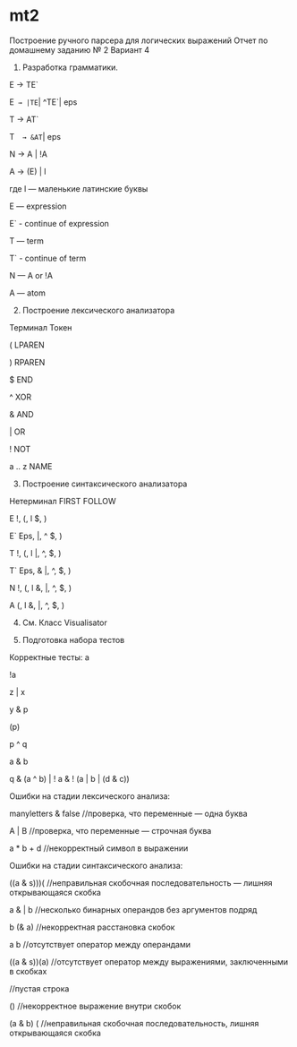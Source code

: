 # mt2
Построение ручного парсера для логических выражений
Отчет по домашнему заданию № 2
Вариант 4

1. Разработка грамматики.

E → TE`

E` → |TE`| ^TE`| eps

T → AT`

T`  → &AT`| eps

N → A | !A

A → (E) | l



где l — маленькие латинские буквы

E — expression

E` - continue of expression

T — term

T` - continue of term

N — A or !A

A — atom

2. Построение лексического анализатора

Терминал	Токен

(	        LPAREN

)       	RPAREN

$	        END

^	        XOR

&	        AND

|	        OR

!	        NOT

a .. z	  NAME


3. Построение синтаксического анализатора

Нетерминал	FIRST	      FOLLOW

E	          !, (, l	    $, )

E`        	Eps, |, ^	  $, )

T	          !, (, l	    |, ^, $, )

T`        	Eps, &    	|, ^, $, )

N	          !, (, l	    &, |, ^, $, )

A	          (, l      	&, |, ^, $, )


4. См. Класс Visualisator




5. Подготовка набора тестов

Корректные тесты:
 a
 
 !a
 
 z | x
 
 y & p
 
 (p)
 
 p ^ q
 
 a     &     b
 
 q & (a ^ b) | ! a & ! (a | b | (d & c))



Ошибки на стадии лексического анализа:


manyletters & false //проверка, что переменные — одна буква

A | B //проверка, что переменные —  строчная буква

a * b + d //некорректный символ в выражении 

Ошибки на стадии синтаксического анализа:

((a & s)))( //неправильная скобочная последовательность — лишняя открывающаяся скобка

a & | b //несколько бинарных операндов без аргументов подряд

b (& a) //некорректная расстановка скобок

a b //отсутствует оператор между операндами

((a & s))(a) //отсутствует оператор между выражениями, заключенными в скобках

//пустая строка

()	//некорректное выражение внутри скобок

(a & b) ( //неправильная скобочная последовательность, лишняя открывающаяся скобка





